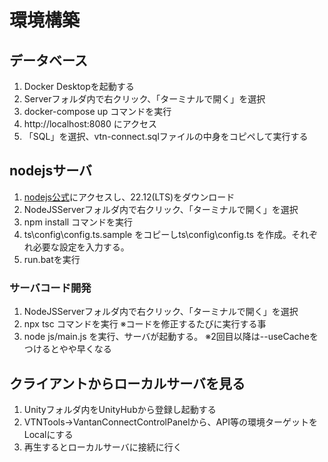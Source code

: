 # 環境構築

## データベース
1. Docker Desktopを起動する
2. Serverフォルダ内で右クリック、「ターミナルで開く」を選択
3. docker-compose up  コマンドを実行
4. http://localhost:8080 にアクセス
5. 「SQL」を選択、vtn-connect.sqlファイルの中身をコピペして実行する

## nodejsサーバ
1. [nodejs公式](https://nodejs.org/en)にアクセスし、22.12(LTS)をダウンロード
2. NodeJSServerフォルダ内で右クリック、「ターミナルで開く」を選択
3. npm install コマンドを実行
4. ts\config\config.ts.sample をコピーしts\config\config.ts を作成。それぞれ必要な設定を入力する。
5. run.batを実行 

### サーバコード開発
1. NodeJSServerフォルダ内で右クリック、「ターミナルで開く」を選択
2. npx tsc コマンドを実行 ※コードを修正するたびに実行する事
3. node js/main.js を実行、サーバが起動する。 ※2回目以降は--useCacheをつけるとやや早くなる

## クライアントからローカルサーバを見る
1. Unityフォルダ内をUnityHubから登録し起動する
2. VTNTools→VantanConnectControlPanelから、API等の環境ターゲットをLocalにする
3. 再生するとローカルサーバに接続に行く

